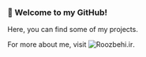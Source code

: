 ### 👋 Welcome to my GitHub!

Here, you can find some of my projects. 

For more about me, visit ![Roozbehi.ir](http://Roozbehi.ir).
